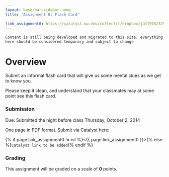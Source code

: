 ```yaml
---
layout: base/bar-sidebar-none
title: "Assignment 0: Flash Card"

link_assignment0: https://catalyst.uw.edu/collectit/dropbox/jaf1978/32994
---
```


`Content is still being developed and migrated to this site, everything here should be considered temporary and subject to change`

# Overview

Submit an informal flash card that will give us some mental clues as we get to know you.

Please keep it clean, and understand that your classmates may at some point see this flash card.

### Submission

Due: Submitted the night before class Thursday, October 2, 2014

One page in PDF format. Submit via Catalyst here:

{% if page.link_assignment0 != nil %}<{{ page.link_assignment0 }}>{% else %}`Catalyst link to be added`{% endif %}

### Grading

This assignment will be graded on a scale of __0__ points. 
